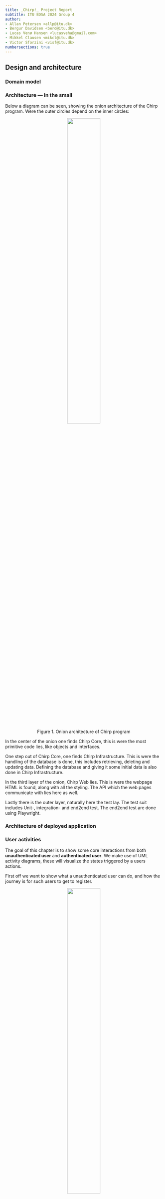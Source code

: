 ```yaml
---
title: _Chirp!_ Project Report
subtitle: ITU BDSA 2024 Group 4
author:
- Allan Petersen <allp@itu.dk>
- Bergur Davidsen <berd@itu.dk>
- Lucas Venø Hansen <lucasveha@gmail.com>
- Mikkel Clausen <mikcl@itu.dk>
- Victor Sforzini <visf@itu.dk>
numbersections: true
---
```



## Design and architecture

### Domain model

### Architecture — In the small

Below a diagram can be seen, showing the onion architecture of the Chirp program. Were the outer circles depend on the inner circles:

<figure style="text-align: center;">
    <img src="images/Architecture — In the small.drawio.png" width=50%>
    <figcaption>Figure 1. Onion architecture of Chirp program</figcaption>
</figure>

In the center of the onion one finds Chirp Core, this is were the most primitive code lies, like objects and interfaces.

One step out of Chirp Core, one finds Chirp Infrastructure. This is were the handling of the database is done, this includes retrieving, deleting and updating data. Defining the database and giving it some initial data is also done in Chirp Infrastructure.

In the third layer of the onion, Chirp Web lies. This is were the webpage HTML is found, along with all the styling. The API which the web pages communicate with lies here as well.

Lastly there is the outer layer, naturally here the test lay. The test suit includes Unit-, integration- and end2end test. The end2end test are done using Playwright.

### Architecture of deployed application

### User activities

The goal of this chapter is to show some core interactions from both **unauthenticated user** and **authenticated user**. We make use of UML activity diagrams, these will visualize the states triggered by a users actions.

First off we want to show what a unauthenticated user can do, and how the journey is for such users to get to register.
<figure style="text-align: center;">
    <img src="images/chirpUserActRegister.png" width=50%/>
    <figcaption>Figure 2. unauthenticated user journey and register</figcaption>
</figure>

This diagram show that a user can authenticate with both Email, and GitHub. Also if you like a cheep from a user on the public timeline. It will simply not like it, but instead put you on the register page. Registering this way will give the same result as just navigating to the register page using the navigation bar.

When you are authenticated / logged in, we have 4 primary action a user can do, repectively: Cheep, Like, Follow and Delete the account from the Chirp service.

The process of cheeping is show in this diagram:

<figure style="text-align: center;">
    <img src="images/chirpUserActCheep.png" width=50%/>
    <figcaption>Figure 3. Cheeping journey and validation of cheep</figcaption>
</figure>

A cheep is valid if its length, as show in the diagram, is between 0 and up to and including 160 characters. If you were to click the Share button, with and empty text field, a warning will pop up. A warning pop up wont explicitly be shown to the user for cheeps longer that 160 characters, we simply show the length counter on screen, and dont allow for more characters, in both front- and backend.

The users also need to like cheeps, for that action we have this diagram:

<figure style="text-align: center;">
    <img src="images/chirpUserActLike.png" width=50%/>
    <figcaption>Figure 4. Liking cheeps</figcaption>
</figure>

The 'heart' button we have besides each cheep is essentially a toggle for likes on the given cheep. And as showed in the diagram, each user can only like any given cheep once. It is important to note, as of now the liking of a cheep will result in the page redirecting you to the root page (page 1), even though you might be on for instance page 6. This is an obvious room for improvement and is currently a task in the project board.

Next up we want to show the journey of a user following another user.
<figure style="text-align: center;">
    <img src="images/chirpUserActFollow.png" width=50%/>
    <figcaption>Figure 5. Following users</figcaption>
</figure>

The flow of following a user, is close to the same as liking cheeps, as both are 'toggles'. The only difference is that we decided to show the newly followed users profile after the follow action. Which eleminates the issue we are having with liking cheeps far down on the public timeline, and wanting to scroll beyond that point afterwards. This does then create the issue with wanting to continue scrolling after following. 
But this navigate to the private timeline of the newly followed user, is a conscious decision.

Lastly it is important for us to show how the user can delete and see the data we have gathered.

<figure style="text-align: center;">
    <img src="images/chirpUserActDelete.png" width=50%/>
    <figcaption>Figure 6. Deleting the user and download data</figcaption>
</figure>

The linear diagram is pretty much self explanatory, but we feel it's important to show either way, since this is last key feature for a user to experience.

The diagrams provide a clear overview of user journeys, including registering, posting a cheep, liking cheeps, following other users, and deleting an account. Additionally we have highlighted some areas for improvements.

### Sequence of functionality/calls trough _Chirp!_

## Process

### Build, test, release, and deployment

### Team work

### How to make _Chirp!_ work locally

### How to run test suite locally

## Ethics

### License

### LLMs, ChatGPT, CoPilot, and others

In the development of our project we used ChatGPT, and when we did so, we added ChatGPT as a co-author in our git commit message like so:

ChatGPT <>

ChatGPT was very helpful when used to create simple code parts, but it struggled more with the complex parts.
Another area were ChatGPT was very useful, was when we needed to do something and we didn't know where to start.

However we also experienced some negatives when using ChatGPT. It could sometimes go in a spiral, in cases like this we would look at the slides and on the web for help.
We did try and use Gemini sometimes when ChatGPT was to no use, we did however never use any of its code, so it never got a co-author.

For the most part the use of LLMs sped up our development, however some times the were send into a spiral because of the LLMs.
So we experienced the limitations of LLMs and we now know how to use them more efficiently.